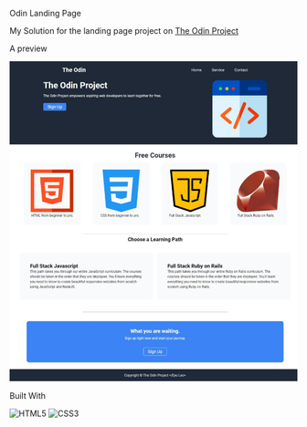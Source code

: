 Odin Landing Page

My Solution for the landing page project on [The Odin Project](https://www.theodinproject.com/)

A preview

![](./images/screenshot.jpeg)

Built With

![HTML5](https://img.shields.io/badge/html5-%23E34F26.svg?style=for-the-badge&logo=html5&logoColor=white)
![CSS3](https://img.shields.io/badge/css3-%231572B6.svg?style=for-the-badge&logo=css3&logoColor=white)
